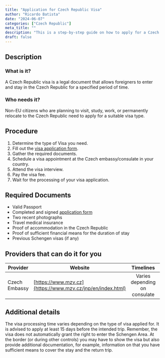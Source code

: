 ```yaml
---
title: "Application for Czech Republic Visa"
author: "Ricardo Batista"
date: "2024-06-07"
categories: ["Czech Republic"]
meta_title: ""
description: "This is a step-by-step guide on how to apply for a Czech Republic Visa."
draft: false
---
```


## Description
### What is it?
A Czech Republic visa is a legal document that allows foreigners to enter and stay in the Czech Republic for a specified period of time.
### Who needs it?
Non-EU citizens who are planning to visit, study, work, or permanently relocate to the Czech Republic need to apply for a suitable visa type.

## Procedure
1. Determine the type of Visa you need.
2. Fill out the [visa application form](https://www.mzv.cz/jnp/en/information_for_aliens/general_visa_information/long_stay_visa/index.html).
3. Gather the required documents.
4. Schedule a visa appointment at the Czech embassy/consulate in your country.
5. Attend the visa interview.
6. Pay the visa fee.
7. Wait for the processing of your visa application. 

## Required Documents
- Valid Passport
- Completed and signed [application form](https://www.mzv.cz/jnp/en/information_for_aliens/general_visa_information/long_stay_visa/index.html)
- Two recent photographs
- Travel medical insurance
- Proof of accommodation in the Czech Republic
- Proof of sufficient financial means for the duration of stay
- Previous Schengen visas (if any)
   
## Providers that can do it for you

| Provider        |     Website     |     Timelines    |       Cost      |
| --------------- | --------------- |  :-------------: | :-------------: |
| Czech Embassy      |  [https://www.mzv.cz](https://www.mzv.cz/jnp/en/index.html)       |     Varies depending on consulate      |        Varies depending on visa type       |

## Additional details
The visa processing time varies depending on the type of visa applied for. It is advised to apply at least 15 days before the intended trip.
Remember, the visa does not automatically grant the right to enter the Schengen Area. At the border (or during other controls) you may have to show the visa but also provide additional documentation, for example, information on that you have sufficient means to cover the stay and the return trip.